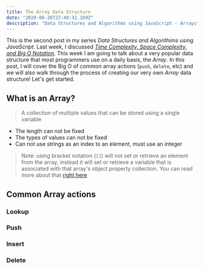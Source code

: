 ```yaml
---
title: The Array Data Structure
date: "2020-08-26T22:40:32.169Z"
description: "Data Structures and Algorithms using JavaScript - Arrays"
---
```


This is the second post in my series _Data Structures and Algorithims using JavaScript_. Last week, I discussed [_Time Complexity, Space Complexity, and Big O Notation_](https://www.martincartledge.io/time-complexity-Space-complexity-and-big-o-notation/). This week I am going to talk about a very popular data structure that most programmers use on a daily basis, the _Array_. In this post, I will cover the Big O of common array actions (`push`, `delete`, etc) and we will also walk through the process of creating our very own _Array_ data structure! Let's get started.

## What is an Array?

> A collection of multiple values that can be stored using a single variable

- The length can not be fixed
- The types of values can not be fixed
- Can not use strings as an index to an element, must use an integer

> Note: using bracket notation (`[]`) will not set or retrieve an element from the array, instead it will set or retrieve a variable that is associated with that array's object property collection. You can read more about that [right here](https://developer.mozilla.org/en-US/docs/Web/JavaScript/Data_structures#Properties)

## Common Array actions

### Lookup

### Push

### Insert

### Delete

